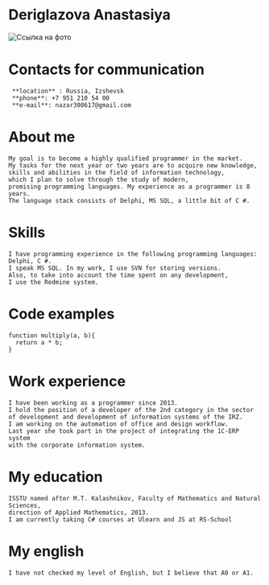 # **Deriglazova Anastasiya**

![Ссылка на фото](https://sun9-81.userapi.com/impg/VYqu-UQh2T-0EyIsdyJHsishCuMWaWNzPseFYQ/n8tN3aHu7a4.jpg?size=1613x2160&quality=96&sign=3d529662c4ba78437de45f358f9a518c&type=album "My photo")

# Contacts for communication  
     **location** : Russia, Izshevsk
     **phone**: +7 951 210 54 00
     **e-mail**: nazar300617@gmail.com
# About me
    My goal is to become a highly qualified programmer in the market. 
    My tasks for the next year or two years are to acquire new knowledge, 
    skills and abilities in the field of information technology, 
    which I plan to solve through the study of modern, 
    promising programming languages. My experience as a programmer is 8 years. 
    The language stack consists of Delphi, MS SQL, a little bit of C #.

# Skills
    I have programming experience in the following programming languages: Delphi, C #. 
    I speak MS SQL. In my work, I use SVN for storing versions. 
    Also, to take into account the time spent on any development, 
    I use the Redmine system.
# Code examples

```
function multiply(a, b){
  return a * b;
}
```
# Work experience
    I have been working as a programmer since 2013. 
    I hold the position of a developer of the 2nd category in the sector 
    of development and development of information systems of the IRZ. 
    I am working on the automation of office and design workflow. 
    Last year she took part in the project of integrating the 1C-ERP system 
    with the corporate information system.

# My education
    ISSTU named after M.T. Kalashnikov, Faculty of Mathematics and Natural Sciences, 
    direction of Applied Mathematics, 2013.
    I am currently taking C# courses at Ulearn and JS at RS-School

# My english
    I have not checked my level of English, but I believe that A0 or A1.
